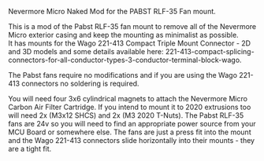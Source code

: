Nevermore Micro Naked Mod for the PABST RLF-35 Fan mount.

This is a mod of the Pabst RLF-35 fan mount to remove all of the Nevermore Micro exterior casing and keep the mounting as minimalist as possible.  
It has mounts for the Wago 221-413 Compact Triple Mount Connector - 2D and 3D models and some details available here: 221-413-compact-splicing-connectors-for-all-conductor-types-3-conductor-terminal-block-wago.  

The Pabst fans require no modifications and if you are using the Wago 221-413 connectors no soldering is required.  

You will need four 3x6 cylindrical magnets to attach the Nevermore Micro Carbon Air Filter Cartridge.  If you intend to mount it to 2020 extrusions too will need 2x (M3x12 SHCS) and 2x (M3 2020 T-Nuts).
The Pabst RLF-35 fans are 24v so you will need to find an appropriate power source from your MCU Board or somewhere else.  The fans are just a press fit into the mount and the Wago 221-413 connectors slide horizontally into their mounts - they are a tight fit.
